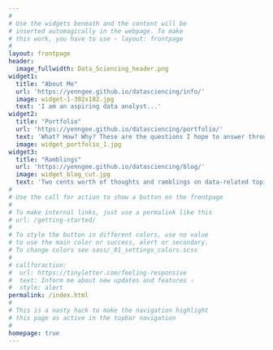 ```yaml
---
#
# Use the widgets beneath and the content will be
# inserted automagically in the webpage. To make
# this work, you have to use › layout: frontpage
#
layout: frontpage
header:
  image_fullwidth: Data_Sciencing_header.png
widget1:
  title: "About Me"
  url: 'https://yenngee.github.io/datasciencing/info/'
  image: widget-1-302x182.jpg
  text: 'I am an aspiring data analyst...'
widget2:
  title: "Portfolio"
  url: 'https://yenngee.github.io/datasciencing/portfolio/'
  text: 'What? How? Why? These are the questions I hope to answer through my projects.'
  image: widget_portfolio_1.jpg
widget3:
  title: "Ramblings"
  url: 'https://yenngee.github.io/datasciencing/blog/'
  image: widget_blog_cut.jpg
  text: 'Two cents worth of thoughts and ramblings on data-related topics.'
#
# Use the call for action to show a button on the frontpage
#
# To make internal links, just use a permalink like this
# url: /getting-started/
#
# To style the button in different colors, use no value
# to use the main color or success, alert or secondary.
# To change colors see sass/_01_settings_colors.scss
#
# callforaction:
#  url: https://tinyletter.com/feeling-responsive
#  text: Inform me about new updates and features ›
#  style: alert
permalink: /index.html
#
# This is a nasty hack to make the navigation highlight
# this page as active in the topbar navigation
#
homepage: true
---
```

